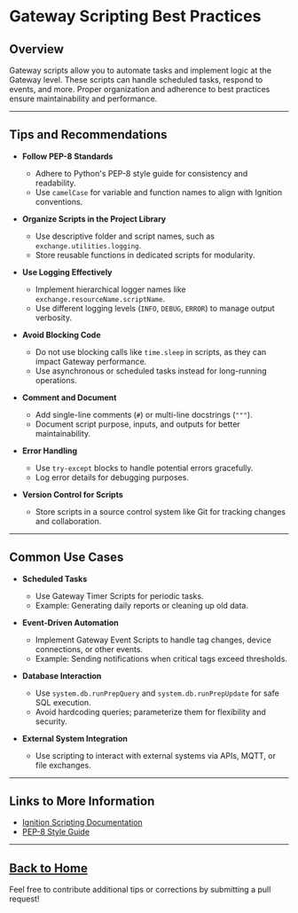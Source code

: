 # Gateway Scripting Best Practices

## Overview
Gateway scripts allow you to automate tasks and implement logic at the Gateway level. These scripts can handle scheduled tasks, respond to events, and more. Proper organization and adherence to best practices ensure maintainability and performance.

---

## Tips and Recommendations

- **Follow PEP-8 Standards**
  - Adhere to Python's PEP-8 style guide for consistency and readability.
  - Use `camelCase` for variable and function names to align with Ignition conventions.

- **Organize Scripts in the Project Library**
  - Use descriptive folder and script names, such as `exchange.utilities.logging`.
  - Store reusable functions in dedicated scripts for modularity.

- **Use Logging Effectively**
  - Implement hierarchical logger names like `exchange.resourceName.scriptName`.
  - Use different logging levels (`INFO`, `DEBUG`, `ERROR`) to manage output verbosity.

- **Avoid Blocking Code**
  - Do not use blocking calls like `time.sleep` in scripts, as they can impact Gateway performance.
  - Use asynchronous or scheduled tasks instead for long-running operations.

- **Comment and Document**
  - Add single-line comments (`#`) or multi-line docstrings (`"""`).
  - Document script purpose, inputs, and outputs for better maintainability.

- **Error Handling**
  - Use `try-except` blocks to handle potential errors gracefully.
  - Log error details for debugging purposes.

- **Version Control for Scripts**
  - Store scripts in a source control system like Git for tracking changes and collaboration.

---

## Common Use Cases

- **Scheduled Tasks**
  - Use Gateway Timer Scripts for periodic tasks.
  - Example: Generating daily reports or cleaning up old data.

- **Event-Driven Automation**
  - Implement Gateway Event Scripts to handle tag changes, device connections, or other events.
  - Example: Sending notifications when critical tags exceed thresholds.

- **Database Interaction**
  - Use `system.db.runPrepQuery` and `system.db.runPrepUpdate` for safe SQL execution.
  - Avoid hardcoding queries; parameterize them for flexibility and security.

- **External System Integration**
  - Use scripting to interact with external systems via APIs, MQTT, or file exchanges.

---

## Links to More Information
- [Ignition Scripting Documentation](https://docs.inductiveautomation.com/display/DOC81/Scripting)
- [PEP-8 Style Guide](https://peps.python.org/pep-0008/)

---
[Back to Home](../README.md)
---

Feel free to contribute additional tips or corrections by submitting a pull request!
